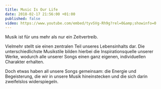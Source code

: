 ```yaml
---
title: Music Is Our Life
date: 2018-02-17 21:56:00 +01:00
published: false
video: https://www.youtube.com/embed/tyvSVg-Rh9g?rel=0&amp;showinfo=0
---
```


<p class="section__lead">
  Musik ist für uns mehr als nur ein Zeitvertreib.
</p>
<div class="seperator"></div>
<p class="section__text">
  Vielmehr stellt sie einen zentralen Teil unseres Lebensinhalts dar. Die unterschiedlichste Musikstile bilden hierbei die Inspirationsquelle unserer Werke, wodurch alle unserer Songs einen ganz eigenen, individuellen Charakter erhalten.
</p>
<p class="section__text">
  Doch etwas haben all unsere Songs gemeinsam: die Energie und Begeisterung, die wir in unsere Musik hineinstecken und die sich darin zweifelslos widerspiegeln.
</p>